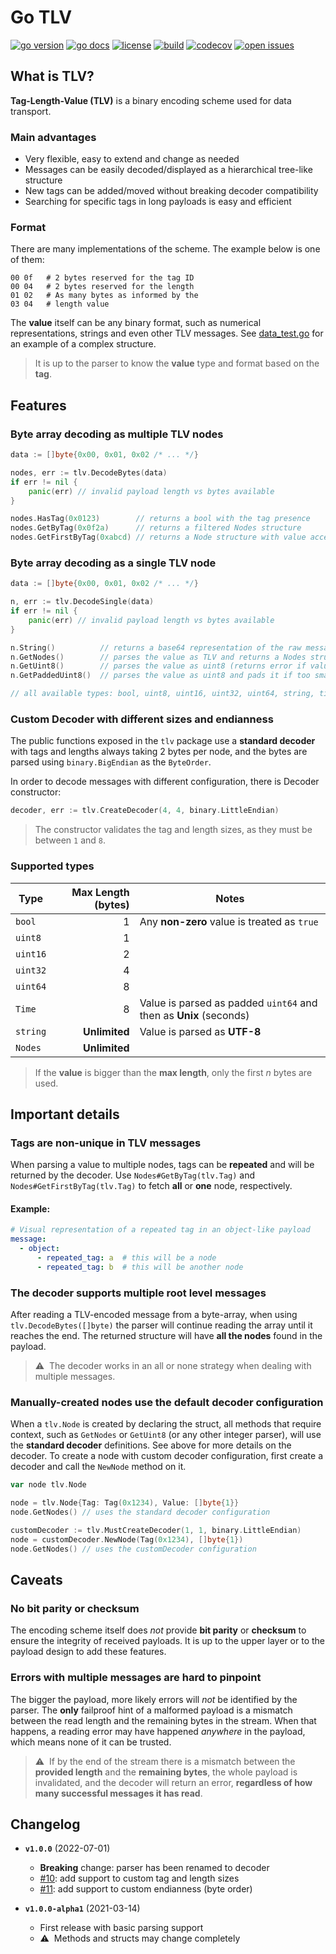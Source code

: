 # Go TLV

[![go version](https://img.shields.io/github/go-mod/go-version/pauloavelar/go-tlv)](https://github.com/pauloavelar/go-tlv/blob/main/go.mod)
[![go docs](https://pkg.go.dev/badge/github.com/pauloavelar/go-tlv.svg)](https://pkg.go.dev/github.com/pauloavelar/go-tlv)
[![license](https://img.shields.io/github/license/pauloavelar/go-tlv)](https://github.com/pauloavelar/go-tlv/blob/main/LICENSE)
[![build](https://img.shields.io/github/actions/workflow/status/pauloavelar/go-tlv/ci.yml?branch=main)](https://github.com/pauloavelar/go-tlv/actions/workflows/ci.yml)
[![codecov](https://codecov.io/gh/pauloavelar/go-tlv/branch/main/graph/badge.svg?token=4V15TQTKRR)](https://codecov.io/gh/pauloavelar/go-tlv)
[![open issues](https://img.shields.io/github/issues-raw/pauloavelar/go-tlv)](https://github.com/pauloavelar/go-tlv/issues)

## What is TLV?

**Tag-Length-Value (TLV)** is a binary encoding scheme used for data transport.

### Main advantages

* Very flexible, easy to extend and change as needed
* Messages can be easily decoded/displayed as a hierarchical tree-like structure
* New tags can be added/moved without breaking decoder compatibility
* Searching for specific tags in long payloads is easy and efficient

### Format

There are many implementations of the scheme. The example below is one of them:

```
00 0f   # 2 bytes reserved for the tag ID
00 04   # 2 bytes reserved for the length
01 02   # As many bytes as informed by the
03 04   # length value
```

The **value** itself can be any binary format, such as numerical representations, strings and even
other TLV messages. See [data_test.go](https://github.com/pauloavelar/go-tlv/blob/main/tlv/data_test.go)
for an example of a complex structure.

> It is up to the parser to know the **value** type and format based on the **tag**.

## Features

### Byte array decoding as multiple TLV nodes

```go
data := []byte{0x00, 0x01, 0x02 /* ... */}

nodes, err := tlv.DecodeBytes(data)
if err != nil {
    panic(err) // invalid payload length vs bytes available
}

nodes.HasTag(0x0123)        // returns a bool with the tag presence
nodes.GetByTag(0x0f2a)      // returns a filtered Nodes structure
nodes.GetFirstByTag(0xabcd) // returns a Node structure with value accessors 
```

### Byte array decoding as a single TLV node

```go
data := []byte{0x00, 0x01, 0x02 /* ... */}

n, err := tlv.DecodeSingle(data)
if err != nil {
    panic(err) // invalid payload length vs bytes available
}

n.String()          // returns a base64 representation of the raw message
n.GetNodes()        // parses the value as TLV and returns a Nodes structure (or error)
n.GetUint8()        // parses the value as uint8 (returns error if value is too small)
n.GetPaddedUint8()  // parses the value as uint8 and pads it if too small

// all available types: bool, uint8, uint16, uint32, uint64, string, time.Time and Nodes
```

### Custom Decoder with different sizes and endianness

The public functions exposed in the `tlv` package use a **standard decoder** with tags and
lengths always taking 2 bytes per node, and the bytes are parsed using `binary.BigEndian`
as the `ByteOrder`.

In order to decode messages with different configuration, there is Decoder constructor:

```go
decoder, err := tlv.CreateDecoder(4, 4, binary.LittleEndian)
```

> The constructor validates the tag and length sizes, as they must be between `1` and `8`.

### Supported types

| Type     | Max Length (bytes) | Notes                                                             |
|----------|-------------------:|-------------------------------------------------------------------|
| `bool`   |                  1 | Any **non-zero** value is treated as `true`                       | 
| `uint8`  |                  1 |                                                                   |
| `uint16` |                  2 |                                                                   |
| `uint32` |                  4 |                                                                   |
| `uint64` |                  8 |                                                                   |
| `Time`   |                  8 | Value is parsed as padded `uint64` and then as **Unix** (seconds) |
| `string` |      **Unlimited** | Value is parsed as **UTF-8**                                      |
| `Nodes`  |      **Unlimited** |                                                                   |

> If the **value** is bigger than the **max length**, only the first _n_ bytes are used.

## Important details

### Tags are non-unique in TLV messages

When parsing a value to multiple nodes, tags can be **repeated** and will be returned by the decoder.
Use `Nodes#GetByTag(tlv.Tag)` and `Nodes#GetFirstByTag(tlv.Tag)` to fetch **all** or **one** node,
respectively.

#### Example:

```yaml
# Visual representation of a repeated tag in an object-like payload
message:
  - object:
      - repeated_tag: a  # this will be a node 
      - repeated_tag: b  # this will be another node
```

### The decoder supports multiple root level messages

After reading a TLV-encoded message from a byte-array, when using `tlv.DecodeBytes([]byte)` the parser
will continue reading the array until it reaches the end. The returned structure will have **all the
nodes** found in the payload.

> ⚠️&nbsp; The decoder works in an all or none strategy when dealing with multiple messages.

### Manually-created nodes use the default decoder configuration

When a `tlv.Node` is created by declaring the struct, all methods that require context, such as `GetNodes`
or `GetUint8` (or any other integer parser), will use the **standard decoder** definitions. See above for
more details on the decoder. To create a node with custom decoder configuration, first create a decoder
and call the `NewNode` method on it.


```go
var node tlv.Node

node = tlv.Node{Tag: Tag(0x1234), Value: []byte{1}}
node.GetNodes() // uses the standard decoder configuration

customDecoder := tlv.MustCreateDecoder(1, 1, binary.LittleEndian)
node = customDecoder.NewNode(Tag(0x1234), []byte{1})
node.GetNodes() // uses the customDecoder configuration
```

## Caveats

### No bit parity or checksum

The encoding scheme itself does *not* provide **bit parity** or **checksum** to ensure the integrity
of received payloads. It is up to the upper layer or to the payload design to add these features.

### Errors with multiple messages are hard to pinpoint

The bigger the payload, more likely errors will *not* be identified by the parser. The **only**
failproof hint of a malformed payload is a mismatch between the read length and the remaining bytes
in the stream. When that happens, a reading error may have happened *anywhere* in the payload, which
means none of it can be trusted.

> ⚠️&nbsp; If by the end of the stream there is a mismatch between the **provided length** and the
> **remaining bytes**, the whole payload is invalidated, and the decoder will return an error,
> **regardless of how many successful messages it has read**.

## Changelog

* **`v1.0.0`** (2022-07-01)
  * **Breaking** change: parser has been renamed to decoder
  * [#10](https://github.com/pauloavelar/go-tlv/issues/10): add support to custom tag and length sizes
  * [#11](https://github.com/pauloavelar/go-tlv/issues/11): add support to custom endianness (byte order)

* **`v1.0.0-alpha1`** (2021-03-14)
  * First release with basic parsing support
  * ⚠️&nbsp; Methods and structs may change completely 
